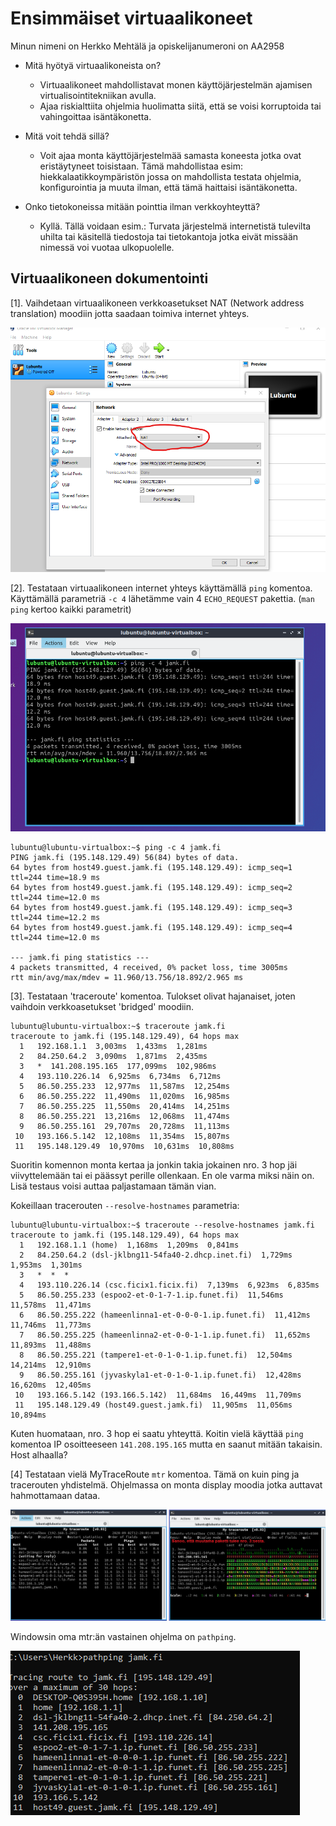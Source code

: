 # Ensimmäiset virtuaalikoneet

Minun nimeni on Herkko Mehtälä ja opiskelijanumeroni on AA2958

* Mitä hyötyä virtuaalikoneista on?
    * Virtuaalikoneet mahdollistavat monen käyttöjärjestelmän ajamisen virtualisointitekniikan avulla.
    * Ajaa riskialttiita ohjelmia huolimatta siitä, että se voisi korruptoida tai vahingoittaa isäntäkonetta.  

* Mitä voit tehdä sillä?
	* Voit ajaa monta käyttöjärjestelmää samasta koneesta jotka ovat eristäytyneet toisistaan. Tämä mahdollistaa esim: hiekkalaatikkoympäristön jossa on mahdollista testata ohjelmia, konfigurointia ja muuta ilman, että tämä haittaisi isäntäkonetta.  

* Onko tietokoneissa mitään pointtia ilman verkkoyhteyttä?
	* Kyllä. Tällä voidaan esim.: Turvata järjestelmä internetistä tulevilta uhilta tai käsitellä tiedostoja tai tietokantoja jotka eivät missään nimessä voi vuotaa ulkopuolelle.

## Virtuaalikoneen dokumentointi
	
[1]. Vaihdetaan virtuaalikoneen verkkoasetukset NAT (Network address translation) moodiin jotta saadaan toimiva
internet yhteys.   

![kuva 1](E01/1_vaihdetaan_VM_verkkoasetukset_NAT.png "Verkkoasetuksien vaihto")  

[2]. Testataan virtuaalikoneen internet yhteys käyttämällä `ping` komentoa. Käyttämällä parametriä `-c 4` lähetämme
vain 4 `ECHO_REQUEST` pakettia. (`man ping` kertoo kaikki parametrit)

![kuva 2](E01/2_testataan_internetyhteys_ping_komennolla.png "Ping komento")  

```
lubuntu@lubuntu-virtualbox:~$ ping -c 4 jamk.fi  
PING jamk.fi (195.148.129.49) 56(84) bytes of data.  
64 bytes from host49.guest.jamk.fi (195.148.129.49): icmp_seq=1 ttl=244 time=18.9 ms  
64 bytes from host49.guest.jamk.fi (195.148.129.49): icmp_seq=2 ttl=244 time=12.0 ms  
64 bytes from host49.guest.jamk.fi (195.148.129.49): icmp_seq=3 ttl=244 time=12.2 ms  
64 bytes from host49.guest.jamk.fi (195.148.129.49): icmp_seq=4 ttl=244 time=12.0 ms  

--- jamk.fi ping statistics ---  
4 packets transmitted, 4 received, 0% packet loss, time 3005ms  
rtt min/avg/max/mdev = 11.960/13.756/18.892/2.965 ms  
```  

[3]. Testataan 'traceroute' komentoa. Tulokset olivat hajanaiset, joten vaihdoin verkkoasetukset 'bridged' moodiin.

```
lubuntu@lubuntu-virtualbox:~$ traceroute jamk.fi  
traceroute to jamk.fi (195.148.129.49), 64 hops max  
  1   192.168.1.1  3,003ms  1,433ms  1,281ms  
  2   84.250.64.2  3,090ms  1,871ms  2,435ms  
  3   *  141.208.195.165  177,099ms  102,986ms   
  4   193.110.226.14  6,925ms  6,734ms  6,712ms  
  5   86.50.255.233  12,977ms  11,587ms  12,254ms  
  6   86.50.255.222  11,490ms  11,020ms  16,985ms  
  7   86.50.255.225  11,550ms  20,414ms  14,251ms  
  8   86.50.255.221  13,216ms  12,068ms  11,474ms  
  9   86.50.255.161  29,707ms  20,728ms  11,113ms  
 10   193.166.5.142  12,108ms  11,354ms  15,807ms  
 11   195.148.129.49  10,970ms  10,631ms  10,808ms  
```
 
Suoritin komennon monta kertaa ja jonkin takia jokainen nro. 3 hop jäi viivyttelemään tai ei päässyt perille ollenkaan. En ole varma miksi näin on. Lisä testaus voisi auttaa paljastamaan tämän vian.

Kokeillaan tracerouten `--resolve-hostnames` parametria:  

```
lubuntu@lubuntu-virtualbox:~$ traceroute --resolve-hostnames jamk.fi  
traceroute to jamk.fi (195.148.129.49), 64 hops max  
  1   192.168.1.1 (home)  1,168ms  1,209ms  0,841ms  
  2   84.250.64.2 (dsl-jklbng11-54fa40-2.dhcp.inet.fi)  1,729ms  1,953ms  1,301ms  
  3   *  *  *  
  4   193.110.226.14 (csc.ficix1.ficix.fi)  7,139ms  6,923ms  6,835ms  
  5   86.50.255.233 (espoo2-et-0-1-7-1.ip.funet.fi)  11,546ms  11,578ms  11,471ms  
  6   86.50.255.222 (hameenlinna1-et-0-0-0-1.ip.funet.fi)  11,412ms  11,746ms  11,773ms  
  7   86.50.255.225 (hameenlinna2-et-0-0-1-1.ip.funet.fi)  11,652ms  11,893ms  11,488ms  
  8   86.50.255.221 (tampere1-et-0-1-0-1.ip.funet.fi)  12,504ms  14,214ms  12,910ms   
  9   86.50.255.161 (jyvaskyla1-et-0-1-0-1.ip.funet.fi)  12,428ms  16,620ms  12,405ms  
 10   193.166.5.142 (193.166.5.142)  11,684ms  16,449ms  11,709ms  
 11   195.148.129.49 (host49.guest.jamk.fi)  11,905ms  11,056ms  10,894ms  
```  

Kuten huomataan, nro. 3 hop ei saatu yhteyttä. Koitin vielä käyttää `ping` komentoa IP osoitteeseen `141.208.195.165`
mutta en saanut mitään takaisin. Host alhaalla?
 
[4] Testataan vielä MyTraceRoute `mtr` komentoa. Tämä on kuin ping ja tracerouten yhdistelmä. Ohjelmassa on
monta display moodia jotka auttavat hahmottamaan dataa.  

![kuva 3](E01/3_testataan_mtr_komentoa.png "mtr komento")  


Windowsin oma mtr:än vastainen ohjelma on `pathping`.  

![kuva 4](E01/4_testataan_pathping_komentoa.png "pathping komento")  